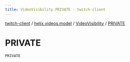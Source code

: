 ```yaml
---
title: VideoVisibility.PRIVATE - twitch-client
---
```


[twitch-client](../../index.html) / [helix.videos.model](../index.html) / [VideoVisibility](index.html) / [PRIVATE](./-p-r-i-v-a-t-e.html)

# PRIVATE

`PRIVATE`